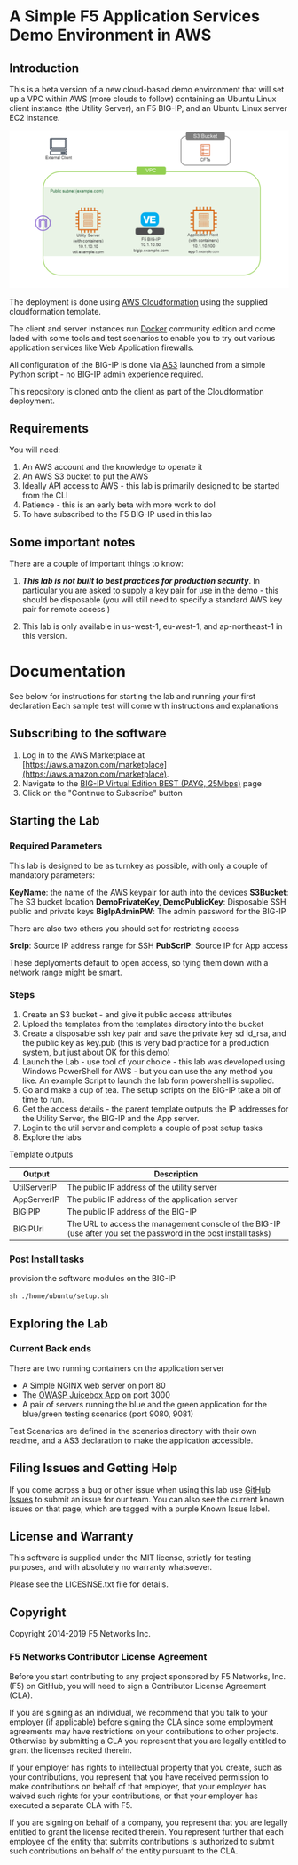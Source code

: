 # A Simple F5 Application Services Demo Environment in AWS


## Introduction

This is a beta version of a new cloud-based demo environment that will set up a VPC within AWS (more clouds to follow) containing an Ubuntu Linux client instance (the Utility Server), an F5 BIG-IP, and an Ubuntu Linux server EC2 instance. 

![alt text](https://github.com/RuncibleSpoon/F5AppSvcDemo/raw/master/images/lab.png "lab layout" )

The deployment is done using [AWS Cloudformation](https://aws.amazon.com/cloudformation/) using the supplied cloudformation template. 

The client and server instances run [Docker](https://www.docker.com/) community edition and come laded with some tools and test scenarios to enable you to try out various application services like Web Application firewalls.  

All configuration of the BIG-IP is done via [AS3](http://clouddocs.f5.com/products/extensions/f5-appsvcs-extension/latest/) launched from a simple Python script - no BIG-IP admin experience  required.

This repository is cloned onto the client as part of the Cloudformation deployment.



## Requirements 

You will need: 

1) An AWS account and the knowledge to operate it 
2) An AWS S3 bucket to put the AWS 
3) Ideally API access to AWS - this lab is primarily designed to be started from the CLI
4) Patience - this is an early beta with more work to do!
5) To have subscribed to the F5 BIG-IP used in this lab


## Some important notes 

There are a couple of important things to know:

1) ***This lab is not built to best practices for production security***. In particular you are asked to supply a key pair for use in the demo - this should be disposable (you will still need to specify a standard AWS key pair for remote access )

2) This lab is only  available in us-west-1, eu-west-1, and ap-northeast-1 in this version.


# Documentation #

See below for instructions for starting the lab and running your first declaration
Each sample test will come with instructions and explanations

## Subscribing to the software ##

1. Log in to the AWS Marketplace at [https://aws.amazon.com/marketplace](https://aws.amazon.com/marketplace).
2. Navigate to the  [BIG-IP Virtual Edition BEST (PAYG, 25Mbps)](https://aws.amazon.com/marketplace/pp/B079C4WR32) page
3. Click on the "Continue to Subscribe" button

## Starting the Lab ##


### Required Parameters 

This lab is designed to be as turnkey as possible, with only a couple of mandatory parameters:

**KeyName**: the name of the AWS keypair for auth into the devices
**S3Bucket**: The S3 bucket location
**DemoPrivateKey, DemoPublicKey**: Disposable SSH public and private keys
**BigIpAdminPW**: The admin password for the BIG-IP

There are also two others you should set for restricting access

**SrcIp**:  Source IP address range for SSH 
**PubScrIP**:  Source IP for App access

These deplyoments default to open access, so tying them down with a network range might be smart. 

### Steps

1) Create an S3 bucket - and give it public access attributes 
2) Upload the templates from the templates directory into the bucket
3) Create a disposable ssh key pair and  save the private key sd id_rsa, and the public key as key.pub (this is very bad practice for a production system, but just about OK for this demo)
4) Launch the Lab - use tool of your choice - this lab was developed using Windows PowerShell for AWS - but you can use the any method you like. An example Script to launch the lab form powershell is supplied.
5) Go and make a cup of tea. The setup scripts on the BIG-IP take a bit of time to run.
6) Get the access details - the parent template outputs the IP addresses for the Utility Server, the BIG-IP and the App server.
7) Login to the util server and complete a couple of post setup tasks 
8) Explore the labs

Template outputs 

Output | Description
------- | --------------------------------------------------
UtilServerIP | The public IP address of the utility server
AppServerIP | The public IP address of the application server
BIGIPIP | The public IP address of the BIG-IP 
BIGIPUrl  | The URL to access the management console of the BIG-IP (use after you set the password in the post install tasks)

### Post  Install tasks 

provision the software modules on the BIG-IP

`sh ./home/ubuntu/setup.sh`

## Exploring the Lab

### Current Back ends 

There are two running containers on the application server

* A Simple NGINX web server on port 80
* The [OWASP Juicebox App](https://www.owasp.org/index.php/OWASP_Juice_Shop_Project) on port 3000
* A pair of servers running the blue and the green application for the blue/green testing scenarios (port 9080, 9081)

Test Scenarios are defined in the scenarios directory with their own readme, and a AS3 declaration to make the application accessible. 



## Filing Issues and Getting Help
If you come across a bug or other issue when using this lab use [GitHub Issues](https://github.com/RuncibleSpoon/F5AppSvcDemo/issues) to submit an issue for our team.  You can also see the current known issues on that page, which are tagged with a purple Known Issue label.  


## License and Warranty

This software is supplied under the MIT license, strictly for testing purposes, and with absolutely no warranty whatsoever. 

Please see the LICESNSE.txt file for details. 

## Copyright

Copyright 2014-2019 F5 Networks Inc.


### F5 Networks Contributor License Agreement

Before you start contributing to any project sponsored by F5 Networks, Inc. (F5) on GitHub, you will need to sign a Contributor License Agreement (CLA).  

If you are signing as an individual, we recommend that you talk to your employer (if applicable) before signing the CLA since some employment agreements may have restrictions on your contributions to other projects. Otherwise by submitting a CLA you represent that you are legally entitled to grant the licenses recited therein.  

If your employer has rights to intellectual property that you create, such as your contributions, you represent that you have received permission to make contributions on behalf of that employer, that your employer has waived such rights for your contributions, or that your employer has executed a separate CLA with F5.   

If you are signing on behalf of a company, you represent that you are legally entitled to grant the license recited therein. You represent further that each employee of the entity that submits contributions is authorized to submit such contributions on behalf of the entity pursuant to the CLA. 


